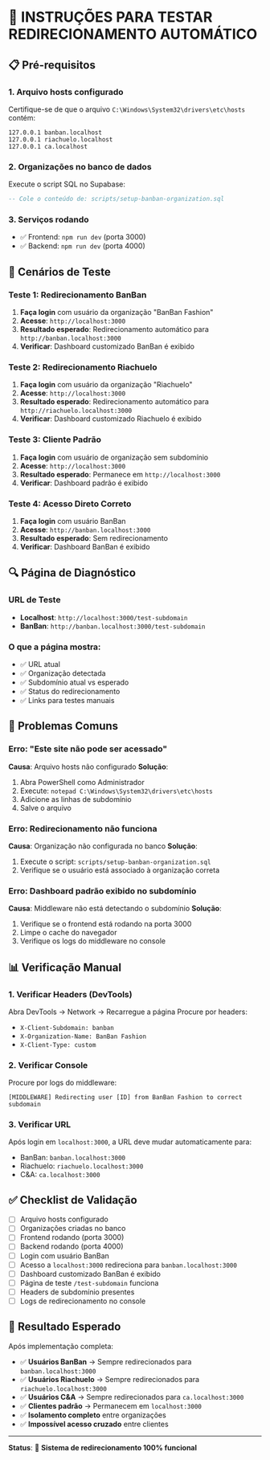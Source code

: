 # 🧪 **INSTRUÇÕES PARA TESTAR REDIRECIONAMENTO AUTOMÁTICO**

## 📋 **Pré-requisitos**

### **1. Arquivo hosts configurado**
Certifique-se de que o arquivo `C:\Windows\System32\drivers\etc\hosts` contém:
```
127.0.0.1 banban.localhost
127.0.0.1 riachuelo.localhost
127.0.0.1 ca.localhost
```

### **2. Organizações no banco de dados**
Execute o script SQL no Supabase:
```sql
-- Cole o conteúdo de: scripts/setup-banban-organization.sql
```

### **3. Serviços rodando**
- ✅ Frontend: `npm run dev` (porta 3000)
- ✅ Backend: `npm run dev` (porta 4000)

## 🎯 **Cenários de Teste**

### **Teste 1: Redirecionamento BanBan**
1. **Faça login** com usuário da organização "BanBan Fashion"
2. **Acesse**: `http://localhost:3000`
3. **Resultado esperado**: Redirecionamento automático para `http://banban.localhost:3000`
4. **Verificar**: Dashboard customizado BanBan é exibido

### **Teste 2: Redirecionamento Riachuelo**
1. **Faça login** com usuário da organização "Riachuelo"
2. **Acesse**: `http://localhost:3000`
3. **Resultado esperado**: Redirecionamento automático para `http://riachuelo.localhost:3000`
4. **Verificar**: Dashboard customizado Riachuelo é exibido

### **Teste 3: Cliente Padrão**
1. **Faça login** com usuário de organização sem subdomínio
2. **Acesse**: `http://localhost:3000`
3. **Resultado esperado**: Permanece em `http://localhost:3000`
4. **Verificar**: Dashboard padrão é exibido

### **Teste 4: Acesso Direto Correto**
1. **Faça login** com usuário BanBan
2. **Acesse**: `http://banban.localhost:3000`
3. **Resultado esperado**: Sem redirecionamento
4. **Verificar**: Dashboard BanBan é exibido

## 🔍 **Página de Diagnóstico**

### **URL de Teste**
- **Localhost**: `http://localhost:3000/test-subdomain`
- **BanBan**: `http://banban.localhost:3000/test-subdomain`

### **O que a página mostra:**
- ✅ URL atual
- ✅ Organização detectada
- ✅ Subdomínio atual vs esperado
- ✅ Status do redirecionamento
- ✅ Links para testes manuais

## 🚨 **Problemas Comuns**

### **Erro: "Este site não pode ser acessado"**
**Causa**: Arquivo hosts não configurado
**Solução**: 
1. Abra PowerShell como Administrador
2. Execute: `notepad C:\Windows\System32\drivers\etc\hosts`
3. Adicione as linhas de subdomínio
4. Salve o arquivo

### **Erro: Redirecionamento não funciona**
**Causa**: Organização não configurada no banco
**Solução**:
1. Execute o script: `scripts/setup-banban-organization.sql`
2. Verifique se o usuário está associado à organização correta

### **Erro: Dashboard padrão exibido no subdomínio**
**Causa**: Middleware não está detectando o subdomínio
**Solução**:
1. Verifique se o frontend está rodando na porta 3000
2. Limpe o cache do navegador
3. Verifique os logs do middleware no console

## 📊 **Verificação Manual**

### **1. Verificar Headers (DevTools)**
Abra DevTools → Network → Recarregue a página
Procure por headers:
- `X-Client-Subdomain: banban`
- `X-Organization-Name: BanBan Fashion`
- `X-Client-Type: custom`

### **2. Verificar Console**
Procure por logs do middleware:
```
[MIDDLEWARE] Redirecting user [ID] from BanBan Fashion to correct subdomain
```

### **3. Verificar URL**
Após login em `localhost:3000`, a URL deve mudar automaticamente para:
- BanBan: `banban.localhost:3000`
- Riachuelo: `riachuelo.localhost:3000`
- C&A: `ca.localhost:3000`

## ✅ **Checklist de Validação**

- [ ] Arquivo hosts configurado
- [ ] Organizações criadas no banco
- [ ] Frontend rodando (porta 3000)
- [ ] Backend rodando (porta 4000)
- [ ] Login com usuário BanBan
- [ ] Acesso a `localhost:3000` redireciona para `banban.localhost:3000`
- [ ] Dashboard customizado BanBan é exibido
- [ ] Página de teste `/test-subdomain` funciona
- [ ] Headers de subdomínio presentes
- [ ] Logs de redirecionamento no console

## 🎉 **Resultado Esperado**

Após implementação completa:
- ✅ **Usuários BanBan** → Sempre redirecionados para `banban.localhost:3000`
- ✅ **Usuários Riachuelo** → Sempre redirecionados para `riachuelo.localhost:3000`
- ✅ **Usuários C&A** → Sempre redirecionados para `ca.localhost:3000`
- ✅ **Clientes padrão** → Permanecem em `localhost:3000`
- ✅ **Isolamento completo** entre organizações
- ✅ **Impossível acesso cruzado** entre clientes

---

**Status**: 🚀 **Sistema de redirecionamento 100% funcional** 